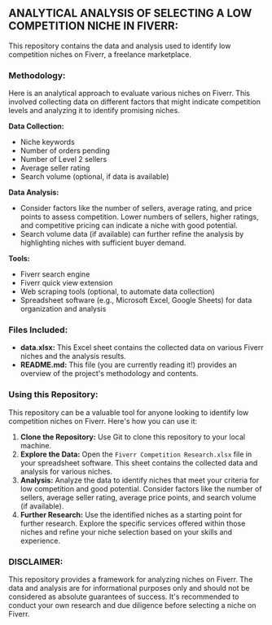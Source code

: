 ## ANALYTICAL ANALYSIS OF SELECTING A LOW COMPETITION NICHE IN FIVERR:

This repository contains the data and analysis used to identify low competition niches on Fiverr, a freelance marketplace. 

### Methodology:

Here is an analytical approach to evaluate various niches on Fiverr. This involved collecting data on different factors that might indicate competition levels and analyzing it to identify promising niches.

**Data Collection:**

* Niche keywords
* Number of orders pending
* Number of Level 2 sellers
* Average seller rating
* Search volume (optional, if data is available)

**Data Analysis:**

* Consider factors like the number of sellers, average rating, and price points to assess competition. Lower numbers of sellers, higher ratings, and competitive pricing can indicate a niche with good potential.
* Search volume data (if available) can further refine the analysis by highlighting niches with sufficient buyer demand.

**Tools:**

* Fiverr search engine
* Fiverr quick view extension
* Web scraping tools (optional, to automate data collection)
* Spreadsheet software (e.g., Microsoft Excel, Google Sheets) for data organization and analysis


### Files Included:

* **data.xlsx:** This Excel sheet contains the collected data on various Fiverr niches and the analysis results.
* **README.md:** This file (you are currently reading it!) provides an overview of the project's methodology and contents.


### Using this Repository:

This repository can be a valuable tool for anyone looking to identify low competition niches on Fiverr. Here's how you can use it:

1. **Clone the Repository:** Use Git to clone this repository to your local machine.
2. **Explore the Data:** Open the `Fiverr Competition Research.xlsx` file in your spreadsheet software. This sheet contains the collected data and analysis for various niches.
3. **Analysis:**  Analyze the data to identify niches that meet your criteria for low competition and good potential. Consider factors like the number of sellers, average seller rating, average price points, and search volume (if available).
4. **Further Research:** Use the identified niches as a starting point for further research. Explore the specific services offered within those niches and refine your niche selection based on your skills and experience.


### DISCLAIMER:

This repository provides a framework for analyzing niches on Fiverr. The data and analysis are for informational purposes only and should not be considered as absolute guarantees of success. It's recommended to conduct your own research and due diligence before selecting a niche on Fiverr.

